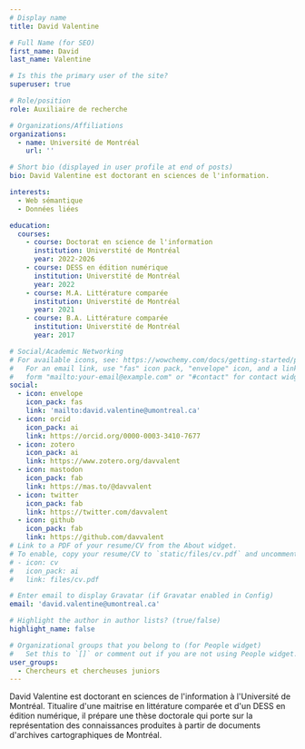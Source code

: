 ```yaml
---
# Display name
title: David Valentine

# Full Name (for SEO)
first_name: David
last_name: Valentine

# Is this the primary user of the site?
superuser: true

# Role/position
role: Auxiliaire de recherche

# Organizations/Affiliations
organizations:
  - name: Université de Montréal
    url: ''

# Short bio (displayed in user profile at end of posts)
bio: David Valentine est doctorant en sciences de l'information.

interests:
  - Web sémantique
  - Données liées

education:
  courses:
    - course: Doctorat en science de l'information
      institution: Universtité de Montréal
      year: 2022-2026
    - course: DESS en édition numérique
      institution: Universtité de Montréal
      year: 2022
    - course: M.A. Littérature comparée
      institution: Universtité de Montréal
      year: 2021
    - course: B.A. Littérature comparée
      institution: Universtité de Montréal
      year: 2017

# Social/Academic Networking
# For available icons, see: https://wowchemy.com/docs/getting-started/page-builder/#icons
#   For an email link, use "fas" icon pack, "envelope" icon, and a link in the
#   form "mailto:your-email@example.com" or "#contact" for contact widget.
social:
  - icon: envelope
    icon_pack: fas
    link: 'mailto:david.valentine@umontreal.ca'
  - icon: orcid
    icon_pack: ai
    link: https://orcid.org/0000-0003-3410-7677
  - icon: zotero
    icon_pack: ai
    link: https://www.zotero.org/davvalent
  - icon: mastodon
    icon_pack: fab
    link: https://mas.to/@davvalent
  - icon: twitter
    icon_pack: fab
    link: https://twitter.com/davvalent
  - icon: github
    icon_pack: fab
    link: https://github.com/davvalent
# Link to a PDF of your resume/CV from the About widget.
# To enable, copy your resume/CV to `static/files/cv.pdf` and uncomment the lines below.
# - icon: cv
#   icon_pack: ai
#   link: files/cv.pdf

# Enter email to display Gravatar (if Gravatar enabled in Config)
email: 'david.valentine@umontreal.ca'

# Highlight the author in author lists? (true/false)
highlight_name: false

# Organizational groups that you belong to (for People widget)
#   Set this to `[]` or comment out if you are not using People widget.
user_groups:
  - Chercheurs et chercheuses juniors
---
```


David Valentine est doctorant en sciences de l'information à l'Université de Montréal.
Titualire d'une maitrise en littérature comparée et d'un DESS en édition numérique, il prépare une thèse doctorale qui porte sur la représentation des connaissances produites à partir de documents d'archives cartographiques de Montréal.
